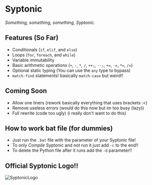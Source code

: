 # Syptonic

*Something, something, something, Syptonic.*

## Features (So Far)

- Conditionals (`if`, `elif`, and `else`)
- Loops (`for`, `foreach`, and `while`)
- Variable immutability
- Basic arithmetic operations (`+`, `-`, `*`, `/`, `++;`, `--;`, `+=`, `-=`, `*=`, `/=`)
- Optional static typing (You can use the `any` type to bypass)
- `match-find` statements! basically `match-case` but weird!!

## Coming Soon

- Allow one liners (rework basically everything that uses brackets :<)
- Remove useless errors (would do this now but im too busy (lazy))
- Full rewrite (code too ugly) (i really don't want to do this)

## How to work bat file (for dummies)

- Just run the `.bat` file with the parameter of your Syptonic file!
- To only *Compile* Syptonic and not run it just add `-c` to the end!!
- To delete the Python file after it runs add the `-d` parameter!!

## Official Syptonic Logo!!
  
![SyptonicLogo](https://github.com/user-attachments/assets/a117d966-664e-4ab2-958c-7a96a25edd5b)
